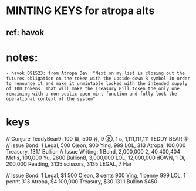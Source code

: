 # MINTING KEYS for atropa alts
## ref: havok

# notes:
    - havok_091523: from Atropa Dev: "Next on my list is closing out the futures obligation on the token with the upside-down R symbol in order to renounce it and make it unmintable locked with the intended supply of 100 tokens. That will make the Treasury Bill token the only one remaining with a non-public open mint function and fully lock the operational context of the system"

# keys
// Conjure TeddyBear9: 100 籯, 500 유, 9 ⑧, 1 ʁ, 1,111,111,111 TEDDY BEAR ㉾
// Issue Bond: 1 Legal, 500 Ojeon, 900 Ying, 999 LOL, 313 Atropa, 100,000 Treasury, 131.1 Bullion
// Issue Writing: 1 Bond, 2,000,000 2, 40,400,404 Metis, 100,000 Yu, 2600 Bullion8, 3,000,000 LOL, 12,000,000 dOWN, 1 Di, 200,000 Reading, 3135 scissors, 3135 LEGAL, 7 Har

// Issue Bond: 1 Legal, $1
500 Ojeon,  3 cents 
900 Ying, 1 penny
999 LOL, 1 pennt
313 Atropa, $4
100,000 Treasury, $30
131.1 Bullion $450


